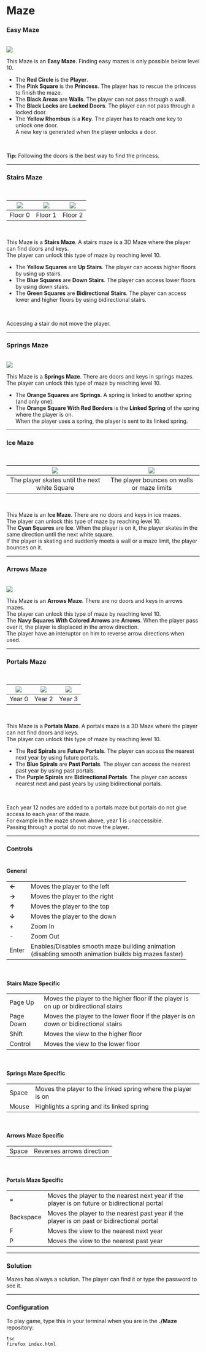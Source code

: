 # Maze

### Easy Maze

</br>

<img src="/media/images/easymaze.png">

</br>

This Maze is an <b>Easy Maze</b>. Finding easy mazes is only possible below level 10.
* The <b>Red Circle</b> is the <b>Player</b>.
* The <b>Pink Square</b> is the <b>Princess</b>. The player has to rescue the princess to finish the maze.
* The <b>Black Areas</b> are <b>Walls</b>. The player can not pass through a wall.
* The <b>Black Locks</b> are <b>Locked Doors</b>. The player can not pass through a locked door.
* The <b>Yellow Rhombus</b> is a <b>Key</b>. The player has to reach one key to unlock one door.</br>A new key is generated when the player unlocks a door.

</br>

<b>Tip:</b> Following the doors is the best way to find the princess.</br>

---

### Stairs Maze

</br>

|<img src="/media/images/stairsmaze_floor1.png"/>|<img src="/media/images/stairsmaze_floor2.png"/>|<img src="/media/images/stairsmaze_floor3.png"/>|
|:------------:|:-------------:|:-----------:|
| Floor 0 | Floor 1 | Floor 2 |

</br>

This Maze is a <b>Stairs Maze</b>. A stairs maze is a 3D Maze where the player can find doors and keys.</br>
The player can unlock this type of maze by reaching level 10.
* The <b>Yellow Squares</b> are <b>Up Stairs</b>. The player can access higher floors by using up stairs.
* The <b>Blue Squares</b> are <b>Down Stairs</b>. The player can access lower floors by using down stairs.
* The <b>Green Squares</b> are <b>Bidirectional Stairs</b>. The player can access lower and higher floors by using bidirectional stairs.

</br>

Accessing a stair do not move the player.

---

### Springs Maze

</br>

<img src="/media/images/springsmaze.png">

</br>

This Maze is a <b>Springs Maze</b>. There are doors and keys in springs mazes.</br>
The player can unlock this type of maze by reaching level 10.
* The <b>Orange Squares</b> are <b>Springs</b>. A spring is linked to another spring (and only one).
* The <b>Orange Square With Red Borders</b> is the <b>Linked Spring</b> of the spring where the player is on.</br>
When the player uses a spring, the player is sent to its linked spring. 

---

### Ice Maze

</br>

|<img src="/media/images/icemaze_skating.gif"/>|<img src="/media/images/icemaze_bouncing.gif"/>|
|:------------:|:-------------:|
| The player skates until the next white Square | The player bounces on walls or maze limits |

</br>

This Maze is an <b>Ice Maze</b>. There are no doors and keys in ice mazes.</br>
The player can unlock this type of maze by reaching level 10.</br>
The <b>Cyan Squares</b> are <b>Ice</b>. When the player is on it, the player skates in the same direction until the next white square.</br>
If the player is skating and suddenly meets a wall or a maze limit, the player bounces on it.</br>

---

### Arrows Maze

</br>

<img src="/media/images/arrowsmaze.png">

</br>

This Maze is an <b>Arrows Maze</b>. There are no doors and keys in arrows mazes.</br>
The player can unlock this type of maze by reaching level 10.</br>
The <b>Navy Squares With Colored Arrows</b> are <b>Arrows</b>. When the player pass over it, the player is displaced in the arrow direction.</br>
The player have an interuptor on him to reverse arrow directions when used.</br>

---

### Portals Maze

</br>

|<img src="/media/images/portalsmaze_year0.png"/>|<img src="/media/images/portalsmaze_year2.png"/>|<img src="/media/images/portalsmaze_year3.png"/>|
|:------------:|:-------------:|:-----------:|
| Year 0 | Year 2 | Year 3 |

</br>

This Maze is a <b>Portals Maze</b>. A portals maze is a 3D Maze where the player can not find doors and keys.</br>
The player can unlock this type of maze by reaching level 10.
* The <b>Red Spirals</b> are <b>Future Portals</b>. The player can access the nearest next year by using future portals.
* The <b>Blue Spirals</b> are <b>Past Portals</b>. The player can access the nearest past year by using past portals.
* The <b>Purple Spirals</b> are <b>Bidirectional Portals</b>. The player can access nearest next and past years by using bidirectional portals.

</br>

Each year 12 nodes are added to a portals maze but portals do not give access to each year of the maze.</br> 
For example in the maze shown above, year 1 is unaccessible.</br> 
Passing through a portal do not move the player.

---

### Controls</br></br>

#### General

<table>
  <tr>
    <td><b> ← </b></td>
    <td> Moves the player to the left </td>
  </tr>
  <tr>
    <td><b> → </b></td>
    <td> Moves the player to the right </td>
  </tr>
  <tr>
    <td><b> ↑ </b></td>
    <td> Moves the player to the top </td>
  </tr>
  <tr>
    <td><b> ↓ </b></td>
    <td> Moves the player to the down </td>
  </tr>
  <tr>
    <td> + </td>
    <td> Zoom In </td>
  </tr>
  <tr>
    <td> - </td>
    <td> Zoom Out </td>
  </tr>
  <tr>
    <td> Enter </td>
    <td> Enables/Disables smooth maze building animation</br>(disabling smooth animation builds big mazes faster) </td>
  </tr>
</table>

</br>

#### Stairs Maze Specific

<table>
  <tr>
    <td> Page Up </td>
    <td> Moves the player to the higher floor if the player is on up or bidirectional stairs </td>
  </tr>
  <tr>
    <td> Page Down </td>
    <td> Moves the player to the lower floor if the player is on down or bidirectional stairs </td>
  </tr>
  <tr>
    <td> Shift </td>
    <td> Moves the view to the higher floor </td>
  </tr>
  <tr>
    <td> Control </td>
    <td> Moves the view to the lower floor </td>
  </tr>
</table>

</br>

#### Springs Maze Specific

<table>
  <tr>
    <td> Space </td>
    <td> Moves the player to the linked spring where the player is on </td>
  </tr>
  <tr>
    <td> Mouse </td>
    <td> Highlights a spring and its linked spring </td>
  </tr>
</table>

</br>

#### Arrows Maze Specific

<table>
  <tr>
    <td> Space </td>
    <td> Reverses arrows direction </td>
  </tr>
</table>

</br>

#### Portals Maze Specific

<table>
  <tr>
    <td> = </td>
    <td> Moves the player to the nearest next year if the player is on future or bidirectional portal </td>
  </tr>
  <tr>
    <td> Backspace </td>
    <td> Moves the player to the nearest past year if the player is on past or bidirectional portal </td>
  </tr>
  <tr>
    <td> F </td>
    <td> Moves the view to the nearest next year </td>
  </tr>
  <tr>
    <td> P </td>
    <td> Moves the view to the nearest past year </td>
  </tr>
</table>
 
---

### Solution

Mazes has always a solution. The player can find it or type the password to see it.

---

### Configuration

To play game, type this in your terminal when you are in the <b>./Maze</b> repository:</br>
```sh
tsc
firefox index.html
```
